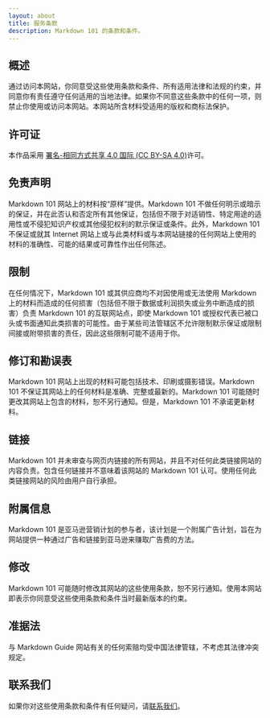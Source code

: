 ```yaml
---
layout: about
title: 服务条款
description: Markdown 101 的条款和条件。
---
```


## 概述

通过访问本网站，你同意受这些使用条款和条件、所有适用法律和法规的约束，并同意你有责任遵守任何适用的当地法律。如果你不同意这些条款中的任何一项，则禁止你使用或访问本网站。本网站所含材料受适用的版权和商标法保护。

## 许可证

本作品采用 [署名-相同方式共享 4.0 国际 (CC BY-SA 4.0)](https://creativecommons.org/licenses/by-sa/4.0/)许可。

## 免责声明

Markdown 101 网站上的材料按“原样”提供。Markdown 101 不做任何明示或暗示的保证，并在此否认和否定所有其他保证，包括但不限于对适销性、特定用途的适用性或不侵犯知识产权或其他侵犯权利的默示保证或条件。此外，Markdown 101 不保证或就其 Internet 网站上或与此类材料或与本网站链接的任何网站上使用的材料的准确性、可能的结果或可靠性作出任何陈述。

## 限制

在任何情况下，Markdown 101 或其供应商均不对因使用或无法使用 Markdown 上的材料而造成的任何损害（包括但不限于数据或利润损失或业务中断造成的损害）负责 Markdown 101 的互联网站点，即使 Markdown 101 或授权代表已被口头或书面通知此类损害的可能性。由于某些司法管辖区不允许限制默示保证或限制间接或附带损害的责任，因此这些限制可能不适用于你。

## 修订和勘误表

Markdown 101 网站上出现的材料可能包括技术、印刷或摄影错误。Markdown 101 不保证其网站上的任何材料是准确、完整或最新的。Markdown 101 可能随时更改其网站上包含的材料，恕不另行通知。但是，Markdown 101 不承诺更新材料。

## 链接

Markdown 101 并未审查与网页内链接的所有网站，并且不对任何此类链接网站的内容负责。包含任何链接并不意味着该网站的 Markdown 101 认可。使用任何此类链接网站的风险由用户自行承担。

## 附属信息

Markdown 101 是亚马逊营销计划的参与者，该计划是一个附属广告计划，旨在为网站提供一种通过广告和链接到亚马逊来赚取广告费的方法。

## 修改

Markdown 101 可能随时修改其网站的这些使用条款，恕不另行通知。使用本网站即表示你同意受这些使用条款和条件当时最新版本的约束。

## 准据法

与 Markdown Guide 网站有关的任何索赔均受中国法律管辖，不考虑其法律冲突规定。

## 联系我们

如果你对这些使用条款和条件有任何疑问，请[联系我们](/contact/)。
